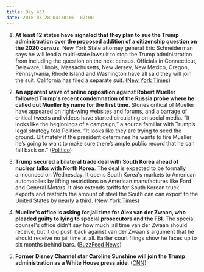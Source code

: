 ```yaml
---
title: Day 433
date: 2018-03-28 04:30:00 -07:00
---
```


1. **At least 12 states have signaled that they plan to sue the Trump administration over the proposed addition of a citizenship question on the 2020 census**. New York State attorney general Eric Schneiderman says he will lead a multi-state lawsuit to stop the Trump administration from including the question on the next census. Officials in Connecticut, Delaware, Illinois, Massachusetts, New Jersey, New Mexico, Oregon, Pennsylvania, Rhode Island and Washington have all said they will join the suit. California has filed a separate suit. ([New York Times](https://www.nytimes.com/2018/03/27/us/census-citizenship-question.html))

2. **An apparent wave of online opposition against Robert Mueller followed Trump's recent condemnation of the Russia probe where he called out Mueller by name for the first time**. Stories critical of Mueller have appeared on right-wing websites and forums, and a barrage of critical tweets and videos have started circulating on social media. “It looks like the beginnings of a campaign,” a source familiar with Trump’s legal strategy told Politico. “It looks like they are trying to seed the ground. Ultimately if the president determines he wants to fire Mueller he’s going to want to make sure there’s ample public record that he can fall back on.” ([Politico](https://www.politico.com/story/2018/03/28/trump-mueller-russia-probe-488695))

3. **Trump secured a bilateral trade deal with South Korea ahead of nuclear talks with North Korea**. The deal is expected to be formally announced on Wednesday. It opens South Korea's markets to American automobiles by lifting restrictions on American manufactures like Ford and General Motors. It also extends tariffs for South Korean truck exports and restricts the amount of steel the South can can export to the United States by nearly a third. ([New York Times](https://www.nytimes.com/2018/03/27/us/politics/trump-south-korea-trade-deal.html))

4. **Mueller's office is asking for jail time for Alex van der Zwaan, who pleaded guilty to lying to special prosecutors and the FBI**. The special counsel's office didn't say how much jail time van der Zwaan should receive, but it did push back against van der Zwaan's argument that he should receive no jail time at all. Earlier court filings show he faces up to six months behind bars. ([BuzzFeed News](https://www.buzzfeed.com/zoetillman/robert-mueller-van-der-zwaan?utm_term=.btl1D9QMNQ#.qnBJjQ2032))

5. **Former Disney Channel star Caroline Sunshine will join the Trump administration as a White House press aide**.  ([CNN](https://www.cnn.com/2018/03/27/politics/caroline-sunshine-white-house/index.html))
